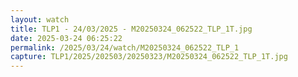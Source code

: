 ```yaml
---
layout: watch
title: TLP1 - 24/03/2025 - M20250324_062522_TLP_1T.jpg
date: 2025-03-24 06:25:22
permalink: /2025/03/24/watch/M20250324_062522_TLP_1
capture: TLP1/2025/202503/20250323/M20250324_062522_TLP_1T.jpg
---
```


